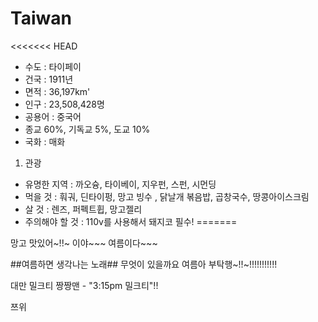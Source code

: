 # Taiwan
<<<<<<< HEAD
- 수도 : 타이페이
-  건국 : 1911년
- 면적 : 36,197km'
- 인구 : 23,508,428명
- 공용어 : 중국어
- 종교 60%, 기독교 5%, 도교 10%
- 국화 : 매화

1. 관광
- 유명한 지역 : 까오슝, 타이베이, 지우펀, 스펀, 시먼딩
- 먹을 것 : 훠궈, 딘타이펑, 망고 빙수 , 닭날개 볶음밥, 곱창국수, 땅콩아이스크림
- 살 것 : 렌즈, 퍼펙트휩, 망고젤리
- 주의해야 할 것 : 110v를 사용해서 돼지코 필수!
=======

망고 맛있어~!!~
이야~~~ 여름이다~~~

##여름하면 생각나는 노래##
무엇이 있을까요
여름아 부탁행~!!~!!!!!!!!!!!


대만 밀크티 짱짱맨 - "3:15pm 밀크티"!!

쯔위
